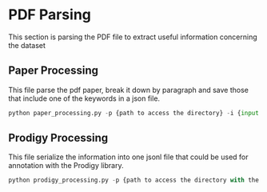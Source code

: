 # PDF Parsing
This section is parsing the PDF file to extract useful information concerning the dataset 

## Paper Processing

This file parse the pdf paper, break it down by paragraph and save those that include one of the keywords in a json file.

```python
python paper_processing.py -p {path to access the directory} -i {input dir} -o {output dir} -t {number of threads}
```

## Prodigy Processing

This file serialize the information into one jsonl file that could be used for annotation with the Prodigy library.

```python
python prodigy_processing.py -p {path to access the directory with the doc with keywords} -t {number of threads} -n {name we want to give to the generated file}
```
